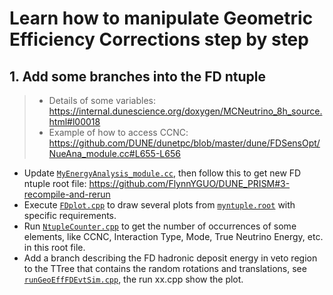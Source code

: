 # Learn how to manipulate Geometric Efficiency Corrections step by step
## 1. Add some branches into the FD ntuple
> - Details of some variables: https://internal.dunescience.org/doxygen/MCNeutrino_8h_source.html#l00018
> - Example of how to access CCNC: https://github.com/DUNE/dunetpc/blob/master/dune/FDSensOpt/NueAna_module.cc#L655-L656  
- Update [```MyEnergyAnalysis_module.cc```](https://github.com/FlynnYGUO/myntuples/blob/main/myntuples/MyEnergyAnalysis/MyEnergyAnalysis_module.cc), then follow this to get new FD ntuple root file: https://github.com/FlynnYGUO/DUNE_PRISM#3-recompile-and-rerun   
- Execute [```FDplot.cpp```](https://github.com/FlynnYGUO/DUNE_PRISM/blob/main/Steps/Step1/FDplot.cpp) to draw several plots from [```myntuple.root```](https://github.com/FlynnYGUO/DUNE_PRISM/blob/main/Steps/Step1/myntuple.root) with specific requirements.
- Run [```NtupleCounter.cpp```](https://github.com/FlynnYGUO/DUNE_PRISM/blob/main/Steps/Step1/NtupleCounter.cpp) to get the number of occurrences of some elements, like CCNC, Interaction Type, Mode, True Neutrino Energy, etc. in this root file.
- Add a branch describing the FD hadronic deposit energy in veto region to the TTree that contains the random rotations and translations, see [```runGeoEffFDEvtSim.cpp```](https://github.com/FlynnYGUO/DUNE_ND_GeoEff/blob/FD_Wei/app/runGeoEffFDEvtSim.cpp#L329-L330), the run xx.cpp show the plot. 
